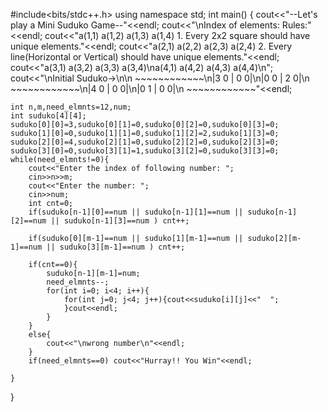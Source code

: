 #include<bits/stdc++.h>
using namespace std;
int main()
{
    cout<<"--Let's play a Mini Suduko Game--"<<endl;
    cout<<"\nIndex of elements:                      Rules:"<<endl;
    cout<<"a(1,1)  a(1,2)  a(1,3)  a(1,4)          1. Every 2x2 square should have unique elements."<<endl;
    cout<<"a(2,1)  a(2,2)  a(2,3)  a(2,4)          2. Every line(Horizontal or Vertical) should have unique elements."<<endl;
    cout<<"a(3,1)  a(3,2)  a(3,3)  a(3,4)\na(4,1)  a(4,2)  a(4,3)  a(4,4)\n";
    cout<<"\nInitial Suduko->\n\n ~~~~~~~~~~~~\n|3  0 | 0  0|\n|0  0 | 2  0|\n ~~~~~~~~~~~~\n|4  0 | 0  0|\n|0  1 | 0  0|\n ~~~~~~~~~~~~"<<endl;

    int n,m,need_elmnts=12,num;
    int suduko[4][4];
    suduko[0][0]=3,suduko[0][1]=0,suduko[0][2]=0,suduko[0][3]=0;
    suduko[1][0]=0,suduko[1][1]=0,suduko[1][2]=2,suduko[1][3]=0;
    suduko[2][0]=4,suduko[2][1]=0,suduko[2][2]=0,suduko[2][3]=0;
    suduko[3][0]=0,suduko[3][1]=1,suduko[3][2]=0,suduko[3][3]=0;
    while(need_elmnts!=0){
        cout<<"Enter the index of following number: ";
        cin>>n>>m;
        cout<<"Enter the number: ";
        cin>>num;
        int cnt=0;
        if(suduko[n-1][0]==num || suduko[n-1][1]==num || suduko[n-1][2]==num || suduko[n-1][3]==num ) cnt++;

        if(suduko[0][m-1]==num || suduko[1][m-1]==num || suduko[2][m-1]==num || suduko[3][m-1]==num ) cnt++;

        if(cnt==0){
            suduko[n-1][m-1]=num;
            need_elmnts--;
            for(int i=0; i<4; i++){
                for(int j=0; j<4; j++){cout<<suduko[i][j]<<"  ";
                }cout<<endl;
            }
        }
        else{
            cout<<"\nwrong number\n"<<endl;
        }
        if(need_elmnts==0) cout<<"Hurray!! You Win"<<endl;

    }

}
